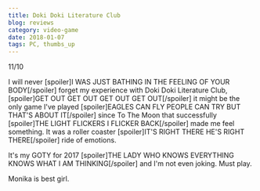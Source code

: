 ```yaml
---
title: Doki Doki Literature Club
blog: reviews
category: video-game
date: 2018-01-07
tags: PC, thumbs_up
---
```

11/10

I will never [spoiler]I WAS JUST BATHING IN THE FEELING OF YOUR BODY[/spoiler] forget my experience with Doki Doki Literature Club, [spoiler]GET OUT GET OUT GET OUT GET OUT[/spoiler] it might be the only game I've played [spoiler]EAGLES CAN FLY PEOPLE CAN TRY BUT THAT'S ABOUT IT[/spoiler] since To The Moon that successfully [spoiler]THE LIGHT FLICKERS I FLICKER BACK[/spoiler] made me feel something. It was a roller coaster [spoiler]IT'S RIGHT THERE HE'S RIGHT THERE[/spoiler] ride of emotions.

It's my GOTY for 2017 [spoiler]THE LADY WHO KNOWS EVERYTHING KNOWS WHAT I AM THINKING[/spoiler] and I'm not even joking. Must play.

Monika is best girl.
